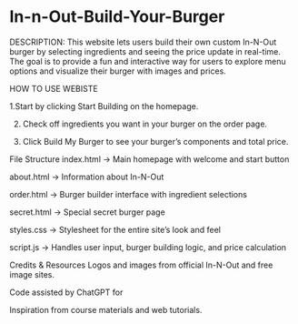 # In-n-Out-Build-Your-Burger

DESCRIPTION:
This website lets users build their own custom In-N-Out burger by selecting ingredients and seeing the price update in real-time. The goal is to provide a fun and interactive way for users to explore menu options and visualize their burger with images and prices.


HOW TO USE WEBISTE

1.Start by clicking Start Building on the homepage.

2. Check off ingredients you want in your burger on the order page.

3. Click Build My Burger to see your burger’s components and total price.



File Structure
index.html → Main homepage with welcome and start button

about.html → Information about In-N-Out

order.html → Burger builder interface with ingredient selections

secret.html → Special secret burger page

styles.css → Stylesheet for the entire site’s look and feel

script.js → Handles user input, burger building logic, and price calculation

Credits & Resources
Logos and images from official In-N-Out and free image sites.

Code assisted by ChatGPT for 

Inspiration from course materials and web tutorials.















